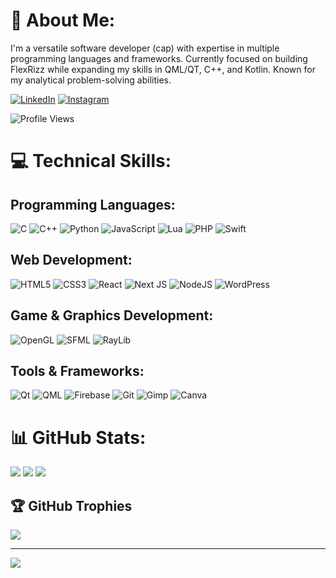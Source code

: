 # 💫 About Me:
I'm a versatile software developer (cap)  with expertise in multiple programming languages and frameworks. Currently focused on building FlexRizz while expanding my skills in QML/QT, C++, and Kotlin. Known for my analytical problem-solving abilities.

[![LinkedIn](https://img.shields.io/badge/LinkedIn-%230077B5.svg?logo=linkedin&logoColor=white)](https://linkedin.com/in/ali-rizvi-7b57b628a)
[![Instagram](https://img.shields.io/badge/Instagram-%23E4405F.svg?logo=Instagram&logoColor=white)](https://instagram.com/doubleroote)

![Profile Views](https://img.shields.io/badge/dynamic/json?url=https://raw.githubusercontent.com/sanecodeguy/sanecodeguy/main/views.json&query=$.views&label=Profile%20Views&color=blue&style=for-the-badge&logo=github)
# 💻 Technical Skills:

## Programming Languages:
![C](https://img.shields.io/badge/c-%2300599C.svg?style=for-the-badge&logo=c&logoColor=white)
![C++](https://img.shields.io/badge/c++-%2300599C.svg?style=for-the-badge&logo=c%2B%2B&logoColor=white)
![Python](https://img.shields.io/badge/python-3670A0?style=for-the-badge&logo=python&logoColor=ffdd54)
![JavaScript](https://img.shields.io/badge/javascript-%23323330.svg?style=for-the-badge&logo=javascript&logoColor=%23F7DF1E)
![Lua](https://img.shields.io/badge/lua-%232C2D72.svg?style=for-the-badge&logo=lua&logoColor=white)
![PHP](https://img.shields.io/badge/php-%23777BB4.svg?style=for-the-badge&logo=php&logoColor=white)
![Swift](https://img.shields.io/badge/swift-F54A2A?style=for-the-badge&logo=swift&logoColor=white)

## Web Development:
![HTML5](https://img.shields.io/badge/html5-%23E34F26.svg?style=for-the-badge&logo=html5&logoColor=white)
![CSS3](https://img.shields.io/badge/css3-%231572B6.svg?style=for-the-badge&logo=css3&logoColor=white)
![React](https://img.shields.io/badge/react-%2320232a.svg?style=for-the-badge&logo=react&logoColor=%2361DAFB)
![Next JS](https://img.shields.io/badge/Next-black?style=for-the-badge&logo=next.js&logoColor=white)
![NodeJS](https://img.shields.io/badge/node.js-6DA55F?style=for-the-badge&logo=node.js&logoColor=white)
![WordPress](https://img.shields.io/badge/WordPress-%23117AC9.svg?style=for-the-badge&logo=WordPress&logoColor=white)

## Game & Graphics Development:
![OpenGL](https://img.shields.io/badge/OpenGL-%23FFFFFF.svg?style=for-the-badge&logo=opengl)
![SFML](https://img.shields.io/badge/SFML-17A1E6?style=for-the-badge&logo=sfml&logoColor=white)
![RayLib](https://img.shields.io/badge/RAYLIB-FFFFFF?style=for-the-badge&logo=raylib&logoColor=black)

## Tools & Frameworks:
![Qt](https://img.shields.io/badge/Qt-%23217346.svg?style=for-the-badge&logo=qt&logoColor=white)
![QML](https://img.shields.io/badge/QML-4FC08D?style=for-the-badge&logo=qt&logoColor=white)
![Firebase](https://img.shields.io/badge/firebase-%23039BE5.svg?style=for-the-badge&logo=firebase)
![Git](https://img.shields.io/badge/git-%23F05033.svg?style=for-the-badge&logo=git&logoColor=white)
![Gimp](https://img.shields.io/badge/Gimp-657D8B?style=for-the-badge&logo=gimp&logoColor=FFFFFF)
![Canva](https://img.shields.io/badge/Canva-%2300C4CC.svg?style=for-the-badge&logo=Canva&logoColor=white)

# 📊 GitHub Stats:
![](https://github-readme-stats.vercel.app/api?username=sanecodeguy&theme=dark&hide_border=false&include_all_commits=true&count_private=false)
![](https://github-readme-streak-stats.herokuapp.com/?user=sanecodeguy&theme=dark&hide_border=false)
![](https://github-readme-stats.vercel.app/api/top-langs/?username=sanecodeguy&theme=dark&hide_border=false&include_all_commits=true&count_private=false&layout=compact)

## 🏆 GitHub Trophies
![](https://github-profile-trophy.vercel.app/?username=sanecodeguy&theme=onedark&no-frame=false&no-bg=true&margin-w=4)

---
[![](https://visitcount.itsvg.in/api?id=sanecodeguy&icon=0&color=0)](https://visitcount.itsvg.in)
